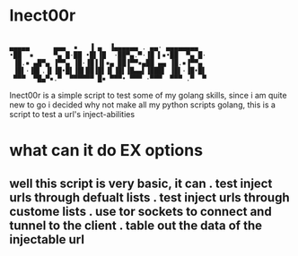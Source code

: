 # Inect00r
```
 
▄▄▄▄▄      ▄▄▄  ▪   ▐ ▄  ▐▄▄▄▄▄▄ . ▄▄· ▄▄▄▄▄▄▄▄  
•██  ▪     ▀▄ █·██ •█▌▐█  ·██▀▄.▀·▐█ ▌▪•██  ▀▄ █·
 ▐█.▪ ▄█▀▄ ▐▀▀▄ ▐█·▐█▐▐▌▪▄ ██▐▀▀▪▄██ ▄▄ ▐█.▪▐▀▀▄ 
 ▐█▌·▐█▌.▐▌▐█•█▌▐█▌██▐█▌▐▌▐█▌▐█▄▄▌▐███▌ ▐█▌·▐█•█▌
 ▀▀▀  ▀█▄▀▪.▀  ▀▀▀▀▀▀ █▪ ▀▀▀• ▀▀▀ ·▀▀▀  ▀▀▀ .▀  ▀

```

Inect00r is a simple script to test some of my golang skills, since i am quite new to go i decided why not make all my python scripts golang, this is a script to test a url's inject-abilities 

# what can it do EX options 
well this script is very basic, it can 
. test inject urls through defualt lists 
. test inject urls through custome lists
. use tor sockets to connect and tunnel to the client 
. table out the data of the injectable url
--------------------------------------------------
